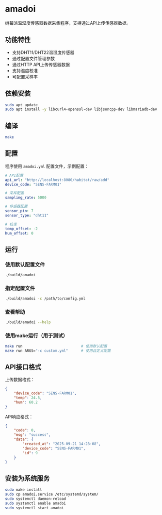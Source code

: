 # amadoi

树莓派温湿度传感器数据采集程序，支持通过API上传传感器数据。

## 功能特性

- 支持DHT11/DHT22温湿度传感器
- 通过配置文件管理参数
- 通过HTTP API上传传感器数据
- 支持温度校准
- 可配置采样率

## 依赖安装

```bash
sudo apt update
sudo apt install -y libcurl4-openssl-dev libjsoncpp-dev libmariadb-dev wiringpi
```

## 编译

```bash
make
```

## 配置

程序使用 `amadoi.yml` 配置文件，示例配置：

```yaml
# API配置
api_url: "http://localhost:8080/habitat/raw/add"
device_code: "SENS-FARM01"

# 采样配置
sampling_rate: 5000

# 传感器配置
sensor_pin: 7
sensor_type: "dht11"

# 校准
temp_offset: -2
hum_offset: 0
```

## 运行

### 使用默认配置文件
```bash
./build/amadoi
```

### 指定配置文件
```bash
./build/amadoi -c /path/to/config.yml
```

### 查看帮助
```bash
./build/amadoi --help
```

### 使用make运行（用于测试）
```bash
make run                           # 使用默认配置
make run ARGS="-c custom.yml"      # 使用自定义配置
```

## API接口格式

上传数据格式：
```json
{
    "device_code": "SENS-FARM01",
    "temp": 24.5,
    "hum": 60.2
}
```

API响应格式：
```json
{
    "code": 0,
    "msg": "success",
    "data": {
        "created_at": "2025-09-21 14:28:08",
        "device_code": "SENS-FARM01",
        "id": 9
    }
}
```

## 安装为系统服务

```bash
sudo make install
sudo cp amadoi.service /etc/systemd/system/
sudo systemctl daemon-reload
sudo systemctl enable amadoi
sudo systemctl start amadoi
```
